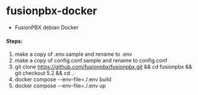# fusionpbx-docker
- FusionPBX debian Docker

#### Steps:

1. make a copy of .env.sample and rename to .env
2. make a copy of config.conf.sample and rename to config.conf
3. git clone https://github.com/fusionpbx/fusionpbx.git && cd fusionpbx && git checkout 5.2 && cd ..
4. docker compose --env-file=./.env build
5. docker compose --env-file=./.env up


